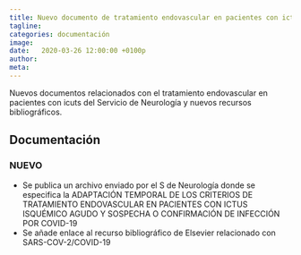 ```yaml
---
title: Nuevo documento de tratamiento endovascular en pacientes con ictus y COVID-19
tagline: 
categories: documentación
image: 
date:   2020-03-26 12:00:00 +0100p
author: 
meta: 
---
```

Nuevos documentos relacionados con el tratamiento endovascular en pacientes con icuts del Servicio de Neurología y nuevos recursos bibliográficos.
<!--more-->
## Documentación
### NUEVO
* Se publica un archivo enviado por el S de Neurología donde se especifica la ADAPTACIÓN TEMPORAL DE LOS CRITERIOS DE TRATAMIENTO ENDOVASCULAR EN PACIENTES CON ICTUS ISQUÉMICO AGUDO Y SOSPECHA O CONFIRMACIÓN DE INFECCIÓN POR COVID-19
* Se añade enlace al recurso bibliográfico de Elsevier relacionado con SARS-COV-2/COVID-19